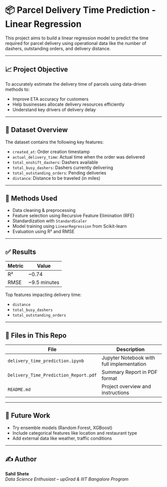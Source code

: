 # 📦 Parcel Delivery Time Prediction - Linear Regression

This project aims to build a linear regression model to predict the time required for parcel delivery using operational data like the number of dashers, outstanding orders, and delivery distance.

---

## 📈 Project Objective

To accurately estimate the delivery time of parcels using data-driven methods to:

- Improve ETA accuracy for customers
- Help businesses allocate delivery resources efficiently
- Understand key drivers of delivery delay

---

## 🧪 Dataset Overview

The dataset contains the following key features:

- `created_at`: Order creation timestamp
- `actual_delivery_time`: Actual time when the order was delivered
- `total_onshift_dashers`: Dashers available
- `total_busy_dashers`: Dashers currently delivering
- `total_outstanding_orders`: Pending deliveries
- `distance`: Distance to be traveled (in miles)

---

## 🔧 Methods Used

- Data cleaning & preprocessing
- Feature selection using Recursive Feature Elimination (RFE)
- Standardization with `StandardScaler`
- Model training using `LinearRegression` from Scikit-learn
- Evaluation using R² and RMSE

---

## ✅ Results

| Metric | Value         |
|--------|---------------|
| R²     | ~0.74         |
| RMSE   | ~9.5 minutes  |

Top features impacting delivery time:
- `distance`
- `total_busy_dashers`
- `total_outstanding_orders`

---

## 📁 Files in This Repo

| File                            | Description                              |
|---------------------------------|------------------------------------------|
| `delivery_time_prediction.ipynb`| Jupyter Notebook with full implementation |
| `Delivery_Time_Prediction_Report.pdf` | Summary Report in PDF format           |
| `README.md`                     | Project overview and instructions        |

---

## 🚀 Future Work

- Try ensemble models (Random Forest, XGBoost)
- Include categorical features like location and restaurant type
- Add external data like weather, traffic conditions

---

## ✍️ Author

**Sahil Shete**  
*Data Science Enthusiast – upGrad & IIIT Bangalore Program*
